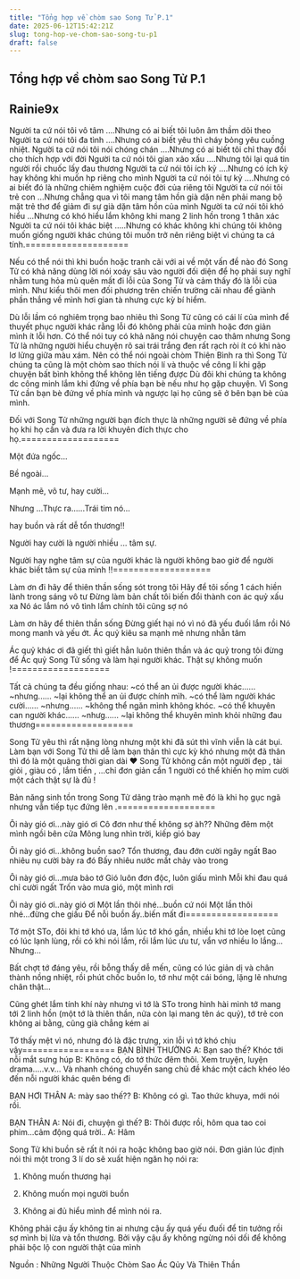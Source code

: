 ```yaml
---
title: "Tổng hợp về chòm sao Song Tử P.1"
date: 2025-06-12T15:42:21Z
slug: tong-hop-ve-chom-sao-song-tu-p1
draft: false
---
```


## Tổng hợp về chòm sao Song Tử P.1

## Rainie9x

Người ta cứ nói tôi vô tâm
 ....Nhưng có ai biết tôi luôn âm thầm dõi theo
 Người ta cứ nói tôi đa tình 
 ....Nhưng có ai biết yêu thì cháy bỏng yêu cuồng nhiệt.
 Người ta cứ nói tôi nói chóng chán
 ....Nhưng có ai biết tôi chỉ thay đổi cho thích hợp với đời 
 Người ta cứ nói tôi gian xảo xấu
 ....Nhưng tôi lại quá tin người rồi chuốc lấy đau thương
 Người ta cứ nói tôi ích kỷ
 ....Nhưng có ích kỷ hay không khi muốn hp riêng cho mình
 Người ta cứ nói tôi tự kỷ
 ....Nhưng có ai biết đó là những chiêm nghiệm cuộc đời của riêng tôi
 Người ta cứ nói tôi trẻ con
 ...Nhưng chẳng qua vì tôi mang tâm hồn già dặn nên phải mang bộ mặt trẻ thơ để giảm đi sự già dặn tâm hồn của mình
 Người ta cứ nói tôi khó hiểu
 ...Nhưng có khó hiểu lắm không khi mang 2 linh hồn trong 1 thân xác
 Người ta cứ nói tôi khác biệt
 .....Nhưng có khác không khi chúng tôi không muốn giống người khác chúng tôi muốn trở nên riêng biệt vì chúng ta cá tính.====================
 
Nếu có thể nói thì khi buồn hoặc tranh cãi với ai về một vấn đề nào đó Song Tử có khả năng dùng lời nói xoáy sâu vào người đối diện để họ phải suy nghĩ nhằm tung hỏa mù quên mất đi lỗi của Song Tử và cảm thấy đó là lỗi của mình. Như kiểu thôi men đối phương trên chiến trường cãi nhau để giành phần thắng về mình hơi gian tà nhưng cực kỳ bí hiểm.
 
 
Dù lỗi lầm có nghiêm trọng bao nhiêu thì Song Tử cũng có cái lí của mình để thuyết phục người khác rằng lỗi đó không phải của mình hoặc đơn giản mình ít lỗi hơn. Có thể nói tuy có khả năng nói chuyện cao thâm nhưng Song Tử là những người hiểu chuyện rõ sai trái trắng đen rất rạch ròi ít có khi nào lơ lửng giữa màu xám. Nên có thể nói ngoài chòm Thiên Bình ra thì Song Tử chúng ta cũng là một chòm sao thích nói lí và thuộc về công lí khi gặp chuyện bất bình không thể không lên tiếng được  Dù đôi khi chúng ta không dc công minh lắm khi đứng về phía bạn bè nếu như họ gặp chuyện. Vì Song Tử cần bạn bè đứng về phía mình và ngược lại họ cũng sẽ ở bên bạn bè của mình. 
 
 
Đối với Song Tử những người bạn đích thực là những người sẽ đứng về phía họ khi họ cần và đưa ra lời khuyên đích thực cho họ.===================
 
Một đứa ngốc...
 
 Bề ngoài...
 
 Mạnh mẽ, vô tư, hay cười...
 
 Nhưng
 ...Thực ra......Trái tim nó...
 
 hay buồn và rất dễ tổn thương!!
 
 Người hay cười là người nhiều
 ... tâm sự.
 
 Người hay nghe tâm sự của người khác là người không bao giờ để người khác biết tâm sự của mình !!===================
 
Làm ơn đi hãy để thiên thần sống sót trong tôi
 Hãy để tôi sống 1 cách hiền lành trong sáng vô tư
 Đừng làm bản chất tôi biến đổi thành con ác quỷ xấu xa
 Nó ác lắm nó vô tình lắm chính tôi cũng sợ nó
 
 
 
Làm ơn hãy để thiên thần sống
 Đừng giết hại nó vì nó đã yếu đuối lắm rồi
 Nó mong manh và yếu ớt. 
 Ác quỷ kiêu sa mạnh mẽ nhưng nhẫn tâm
 
 
 
Ác quỷ khác ơi đã giết thì giết hẳn luôn thiên thần và ác quỷ trong tôi đừng để Ác quỷ Song Tử sống và làm hại người khác.
 Thật sự không muốn !===================
 
Tất cả chúng ta đều giống nhau:
~có thể an ủi được người khác......
~nhưng......
~lại không thể an ủi được chính mìh.
~có thể làm người khác cười......
~nhưng......
~không thể ngăn mình không khóc.
~có thể khuyên can người khác......
~nhưg......
~lại không thể khuyên mình khỏi những đau thương===================
 
 
Song Tử yêu thì rất nặng lòng nhưng một khi đã sút thì vĩnh viễn là cát bụi.
Làm bạn với Song Tử thì dễ làm bạn thân thì cực kỳ khó nhưng một đã thân thì đó là một quãng thời gian dài ♥
Song Tử không cần một người đẹp , tài giỏi , giàu có , lắm tiền , ...chỉ đơn giản cần 1 người có thể khiến họ mỉm cười một cách thật sự là đủ !
 
 
 
Bản năng sinh tồn trong Song Tử dâng trào mạnh mẽ đó là khi họ gục ngã nhưng vẫn tiếp tục đứng lên .===================
 
 
Ôi này gió ơi...này gió ơi
 Cô đơn như thế không sợ àh??
 Những đêm một mình ngồi bên cửa
 Mông lung nhìn trời, kiếp gió bay
 
 
 
Ôi này gió ơi...không buồn sao?
 Tổn thương, đau đớn cười ngây ngất
 Bao nhiêu nụ cười bày ra đó
 Bấy nhiêu nước mắt chảy vào trong
 
 
 
Ôi này gió ơi...mưa bảo tớ
 Gió luôn đơn độc, luôn giấu mình
 Mỗi khi đau quá chỉ cười ngất
 Trốn vào mưa gió, một mình rơi
 
 
 
Ôi này gió ơi..này gió ơi
 Một lần thôi nhé...buồn cứ nói
 Một lần thôi nhé...đừng che giấu
 Để nỗi buồn ấy..biến mất đi==================
 
Tớ một STo, đôi khi tớ khó ưa, lắm lúc tớ khó gần, nhiều khi tớ lòe loẹt cũng có lúc lạnh lùng, rồi có khi nói lắm, rồi lắm lúc ưu tư, vẩn vơ nhiều lo lắng...
Nhưng...
 
 
Bất chợt tớ đáng yêu, rồi bỗng thấy dễ mến, cũng có lúc giản dị và chân thành nồng nhiệt, rồi phút chốc buồn lo, tớ như một cái bóng, lặng lẽ nhưng chân thật...
 
 
Cũng ghét lắm tính khí này nhưng vì tớ là STo trong hình hài mình tớ mang tới 2 linh hồn (một tớ là thiên thần, nửa còn lại mang tên ác quỷ), tớ trẻ con không ai bằng, cũng già chẳng kém ai
 
 
Tớ thấy mệt vì nó, nhưng đó là đặc trưng, xin lỗi vì tớ khó chịu vậy==================
BẠN BÌNH THƯỜNG
 A: Bạn sao thế? Khóc tới nỗi mắt sưng húp
 B: Không có, do tớ thức đêm thôi. Xem truyện, luyện drama.....v.v...
 Và nhanh chóng chuyển sang chủ đề khác một cách khéo léo đến nỗi người khác quên béng đi 
 
 BẠN HƠI THÂN
 A: mày sao thế?? 
 B: Không có gì. Tao thức khuya, mới nói rồi. 
 
 BẠN THÂN
 A: Nói đi, chuyện gì thế?
 B: Thôi được rồi, hôm qua tao coi phim...cảm động quá trời..
 A: Hâm 
 
 Song Tử khi buồn sẽ rất ít nói ra hoặc không bao giờ nói. Đơn giản lúc định nói thì một trong 3 lí do sẽ xuất hiện ngăn họ nói ra:
 
 
1. Không muốn thương hại
 
 
2. Không muốn mọi người buồn
 
 
3. Không ai đủ hiểu mình để mình nói ra.
 
 
Không phải cậu ấy không tin ai nhưng cậu ấy quá yếu đuối để tin tưởng rồi sợ mình bị lừa và tổn thương. Bởi vậy cậu ấy không ngừng nói dối để không phải bộc lộ con người thật của mình
 
 
 
Nguồn : Những Người Thuộc Chòm Sao Ác Qủy Và Thiên Thần